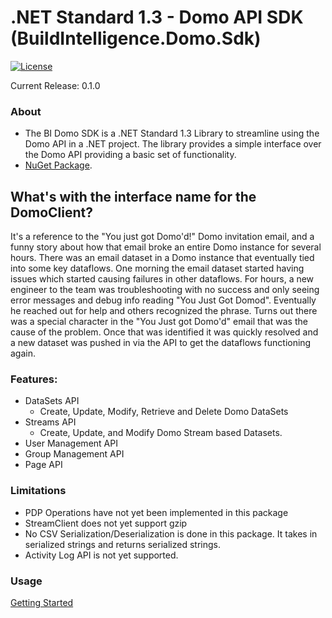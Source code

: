 
# .NET Standard 1.3 - Domo API SDK (BuildIntelligence.Domo.Sdk)
[![License](https://img.shields.io/badge/license-MIT-blue.svg?style=flat)](http://www.opensource.org/licenses/MIT)

Current Release: 0.1.0

### About

* The BI Domo SDK is a .NET Standard 1.3 Library to streamline using the Domo API in a .NET project. The library provides a simple interface over the Domo API providing a basic set of functionality.
* [NuGet Package](https://www.nuget.org/packages/BuildIntelligence.Domo.Sdk/).

## What's with the interface name for the DomoClient?
It's a reference to the "You just got Domo'd!" Domo invitation email, and a funny story about how that email broke an entire Domo instance for several hours.
There was an email dataset in a Domo instance that eventually tied into some key dataflows. One morning the email dataset started having issues which started causing failures in other dataflows. For hours, a new engineer to the team was troubleshooting with no success and only seeing error messages and debug info reading "You Just Got Domod". Eventually he reached out for help and others recognized the phrase. Turns out there was a special character in the "You Just got Domo'd" email that was the cause of the problem. Once that was identified it was quickly resolved and a new dataset was pushed in via the API to get the dataflows functioning again.

### Features:
- DataSets API
	- Create, Update, Modify, Retrieve and Delete Domo DataSets
- Streams API
	- Create, Update, and Modify Domo Stream based Datasets.
- User Management API
- Group Management API
- Page API

### Limitations
- PDP Operations have not yet been implemented in this package
- StreamClient does not yet support gzip
- No CSV Serialization/Deserialization is done in this package. It takes in serialized strings and returns serialized strings.
- Activity Log API is not yet supported.

### Usage

[Getting Started](./GettingStarted.md)
